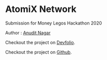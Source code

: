 # AtomiX Network

Submission for Money Legos Hackathon 2020

Author : [Anudit Nagar](https://github.com/anuditnagar/)

Checkout the project on [Devfolio](https://devfolio.co/submissions/atomix-network-enabling-multichain-atomic-swaps).

Checkout the project on [Github](https://github.com/atomixnetwork).
